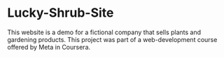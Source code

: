 # Lucky-Shrub-Site
This website is a demo for a fictional company that sells plants and gardening products. This project was part of a web-development course offered by Meta in Coursera.
